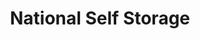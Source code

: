 ---
title: "National Self Storage"
url: /tucson/national-self-storage-south-houghton-road-2/
shop: storage rental
---